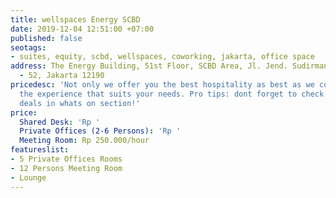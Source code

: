 ```yaml
---
title: wellspaces Energy SCBD
date: 2019-12-04 12:51:00 +07:00
published: false
seotags:
- suites, equity, scbd, wellspaces, coworking, jakarta, office space
address: The Energy Building, 51st Floor, SCBD Area, Jl. Jend. Sudirman No.Kav. 52
  - 52, Jakarta 12190
pricedesc: 'Not only we offer you the best hospitality as best as we could, but also
  the experience that suits your needs. Pro tips: dont forget to check our special
  deals in whats on section!'
price:
  Shared Desk: 'Rp '
  Private Offices (2-6 Persons): 'Rp '
  Meeting Room: Rp 250.000/hour
featureslist:
- 5 Private Offices Rooms
- 12 Persons Meeting Room
- Lounge
---
```


